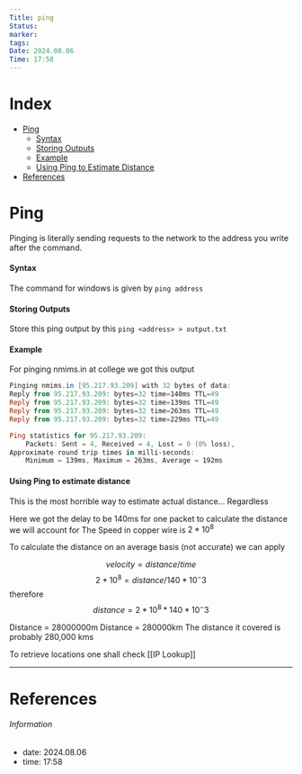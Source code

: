```yaml
---
Title: ping
Status: 
marker: 
tags: 
Date: 2024.08.06
Time: 17:58
---
```

# Index
- [Ping](#ping)
  - [Syntax](#syntax)
  - [Storing Outputs](#storing-outputs)
  - [Example](#example)
  - [Using Ping to Estimate Distance](#using-ping-to-estimate-distance)
- [References](#references)

# Ping
Pinging is literally sending requests to the network to the address you write after the command.

#### Syntax
The command for windows is given by
`ping address`

#### Storing Outputs
Store this ping output by this 
`ping <address> > output.txt`

#### Example
For pinging nmims.in at college we got this output 
```powershell
Pinging nmims.in [95.217.93.209] with 32 bytes of data:
Reply from 95.217.93.209: bytes=32 time=140ms TTL=49
Reply from 95.217.93.209: bytes=32 time=139ms TTL=49
Reply from 95.217.93.209: bytes=32 time=263ms TTL=49
Reply from 95.217.93.209: bytes=32 time=229ms TTL=49

Ping statistics for 95.217.93.209:
    Packets: Sent = 4, Received = 4, Lost = 0 (0% loss),
Approximate round trip times in milli-seconds:
    Minimum = 139ms, Maximum = 263ms, Average = 192ms
```



#### Using Ping to estimate distance
This is the most horrible way to estimate actual distance... Regardless

Here we got the delay to be 140ms for one packet to calculate the distance we will account for The Speed in copper wire is $2*10^8$

To calculate the distance on an average basis (not accurate) we can apply

$$velocity = distance/time$$
$$2*10^8 = distance/140*10^-3$$
therefore
$$distance = 2*10^8*140*10^-3$$

Distance = 28000000m
Distance = 280000km
The distance it covered is probably 280,000 kms

To retrieve locations one shall check [[IP Lookup]]

---

# References


###### Information
- date: 2024.08.06
- time: 17:58